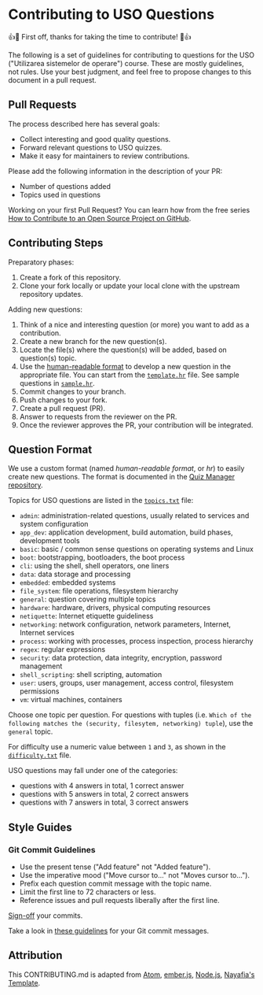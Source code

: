 # Contributing to USO Questions

👍🎉 First off, thanks for taking the time to contribute! 🎉👍

The following is a set of guidelines for contributing to questions for the USO ("Utilizarea sistemelor de operare") course.
These are mostly guidelines, not rules.
Use your best judgment, and feel free to propose changes to this document in a pull request.

## Pull Requests

The process described here has several goals:

* Collect interesting and good quality questions.
* Forward relevant questions to USO quizzes.
* Make it easy for maintainers to review contributions.

Please add the following information in the description of your PR:
* Number of questions added
* Topics used in questions

Working on your first Pull Request?
You can learn how from the free series [How to Contribute to an Open Source Project on GitHub](https://app.egghead.io/playlists/how-to-contribute-to-an-open-source-project-on-github).

## Contributing Steps

Preparatory phases:

1. Create a fork of this repository.
1. Clone your fork locally or update your local clone with the upstream repository updates.

Adding new questions:

1. Think of a nice and interesting question (or more) you want to add as a contribution.
1. Create a new branch for the new question(s).
1. Locate the file(s) where the question(s) will be added, based on question(s) topic.
1. Use the [human-readable format](#question-format) to develop a new question in the appropriate file.
   You can start from the [`template.hr`](template.hr) file.
   See sample questions in [`sample.hr`](sample.hr).
1. Commit changes to your branch.
1. Push changes to your fork.
1. Create a pull request (PR).
1. Answer to requests from the reviewer on the PR.
1. Once the reviewer approves the PR, your contribution will be integrated.

## Question Format

We use a custom format (named *human-readable format*, or *hr*) to easily create new questions.
The format is documented in the [Quiz Manager repository](https://github.com/systems-cs-pub-ro/quiz-manager/blob/master/README.md#question-format).

Topics for USO questions are listed in the [`topics.txt`](topics.txt) file:

* `admin`: administration-related questions, usually related to services and system configuration
* `app_dev`: application development, build automation, build phases, development tools
* `basic`: basic / common sense questions on operating systems and Linux
* `boot`: bootstrapping, bootloaders, the boot process
* `cli`: using the shell, shell operators, one liners
* `data`: data storage and processing
* `embedded`: embedded systems
* `file_system`: file operations, filesystem hierarchy
* `general`: question covering multiple topics
* `hardware`: hardware, drivers, physical computing resources
* `netiquette`: Internet etiquette guideliness
* `networking`: network configuration, network parameters, Internet, Internet services
* `process`: working with processes, process inspection, process hierarchy
* `regex`: regular expressions
* `security`: data protection, data integrity, encryption, password management
* `shell_scripting`: shell scripting, automation
* `user`: users, groups, user management, access control, filesystem permissions
* `vm`: virtual machines, containers

Choose one topic per question.
For questions with tuples (i.e. `Which of the following matches the (security, filesytem, networking) tuple`), use the `general` topic.

For difficulty use a numeric value between `1` and `3`, as shown in the [`difficulty.txt`](difficulty.txt) file.

USO questions may fall under one of the categories:

* questions with 4 answers in total, 1 correct answer
* questions with 5 answers in total, 2 correct answers
* questions with 7 answers in total, 3 correct answers

## Style Guides

### Git Commit Guidelines

* Use the present tense ("Add feature" not "Added feature").
* Use the imperative mood ("Move cursor to..." not "Moves cursor to...").
* Prefix each question commit message with the topic name.
* Limit the first line to 72 characters or less.
* Reference issues and pull requests liberally after the first line.

[Sign-off](https://docs.pi-hole.net/guides/github/how-to-signoff/) your commits.

Take a look in [these guidelines](https://gist.github.com/robertpainsi/b632364184e70900af4ab688decf6f53) for your Git commit messages.

## Attribution

This CONTRIBUTING.md is adapted from [Atom](https://github.com/atom/atom/blob/master/CONTRIBUTING.md), [ember.js](https://github.com/emberjs/ember.js/blob/master/CONTRIBUTING.md), [Node.js](https://github.com/nodejs/node/blob/master/CONTRIBUTING.md), [Nayafia's Template](https://github.com/nayafia/contributing-template/blob/HEAD/CONTRIBUTING-template.md).
